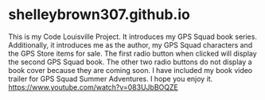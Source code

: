 # shelleybrown307.github.io
This is my Code Louisville Project. It introduces my GPS Squad book series. Additionally, it introduces me as the author, my GPS Squad characters and the GPS Store items for sale. 
The first radio button when clicked will display the second GPS Squad book. The other two radio buttons do not display a book cover because they are coming soon. 
I have included my book video trailer for GPS Squad Summer Adventures. I hope you enjoy it.
https://www.youtube.com/watch?v=083UJbBOQZE
